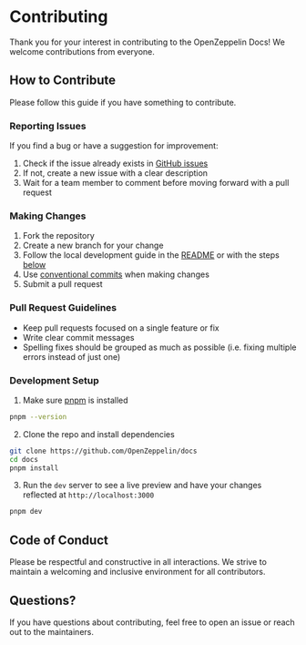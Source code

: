 # Contributing

Thank you for your interest in contributing to the OpenZeppelin Docs! We welcome contributions from everyone.

## How to Contribute

Please follow this guide if you have something to contribute.

### Reporting Issues

If you find a bug or have a suggestion for improvement:

1. Check if the issue already exists in [GitHub issues]()
2. If not, create a new issue with a clear description
3. Wait for a team member to comment before moving forward with a pull request

### Making Changes

1. Fork the repository
2. Create a new branch for your change
3. Follow the local development guide in the [README](README.md) or with the steps [below](#development-setup)
4. Use [conventional commits]() when making changes
5. Submit a pull request

### Pull Request Guidelines

- Keep pull requests focused on a single feature or fix
- Write clear commit messages
- Spelling fixes should be grouped as much as possible (i.e. fixing multiple errors instead of just one)

### Development Setup

1. Make sure [pnpm](https://pnpm.io) is installed

```bash
pnpm --version
```

2. Clone the repo and install dependencies

```bash
git clone https://github.com/OpenZeppelin/docs
cd docs
pnpm install
```

3. Run the `dev` server to see a live preview and have your changes reflected at `http://localhost:3000`

```bash
pnpm dev
```

## Code of Conduct

Please be respectful and constructive in all interactions. We strive to maintain a welcoming and inclusive environment for all contributors.

## Questions?

If you have questions about contributing, feel free to open an issue or reach out to the maintainers.
